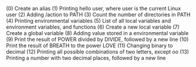 (0) Create an alias
(1) Printing hello user, where user is the current Linux user
(2) Adding /action to PATH
(3) Count the number of directories in PATH
(4) Printing environmental variables
(5) List of all local variables and environment variables, and functions
(6) Create a new local variable
(7) Create a global variable
(8) Adding value stored in a environmental variable
(9) Print the result of POWER divided by DIVIDE, followed by a new line
(10) Print the result of BREATH to the power LOVE
(11) Changing binary to decimal
(12) Printing all possible combinations of two letters, except oo
(13) Printing a number with two decimal places, followed by a new line
